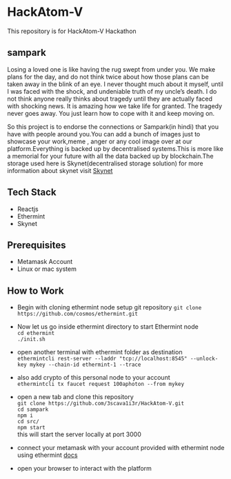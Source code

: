 # HackAtom-V
This repository is for HackAtom-V Hackathon


## sampark

Losing a loved one is like having the rug swept from under you. We make plans for the day, and do not think twice about how those plans can be taken away in the blink of an eye. I never thought much about it myself, until I was faced with the shock, and undeniable truth of my uncle’s death. I do not think anyone really thinks about tragedy until they are actually faced with shocking news. It is amazing how we take life for granted. The tragedy never goes away. You just learn how to cope with it and keep moving on.

So this project is to endorse the connections or Sampark(in hindi) that you have with people around you.You can add a bunch of images just to showcase your work,meme , anger or any cool image over at our platform.Everything is backed up by decentralised systems.This is more like a memorial for your future with all the data backed up by blockchain.The storage used here is Skynet(decentralised storage solution) for more information about skynet visit [Skynet](https://siasky.net/)

## Tech Stack

- Reactjs
- Ethermint 
- Skynet

## Prerequisites

- Metamask Account
- Linux or mac system

## How to Work
- Begin with cloning ethermint node setup git repository `git clone https://github.com/cosmos/ethermint.git`
- Now let us go inside ethermint directory to start Ethermint node <br>
  `cd ethermint`<br>
  `./init.sh`

- open another terminal with ethermint folder as destination <br>
 `ethermintcli rest-server --laddr "tcp://localhost:8545" --unlock-key mykey --chain-id ethermint-1 --trace`
- also add crypto of this personal node to your account <br>
  `ethermintcli tx faucet request 100aphoton --from mykey`
- open a new tab and clone this repository <br>
   `git clone https://github.com/3scava1i3r/HackAtom-V.git` 
    <br> `cd sampark`
    <br> `npm i`
    <br> `cd src/`
    <br> `npm start`
    <br> this will start the server locally at port 3000
- connect your metamask with your account provided with ethermint node using ethermint [docs](https://docs.ethermint.zone/guides/metamask.html)
- open your browser to interact with the platform  
